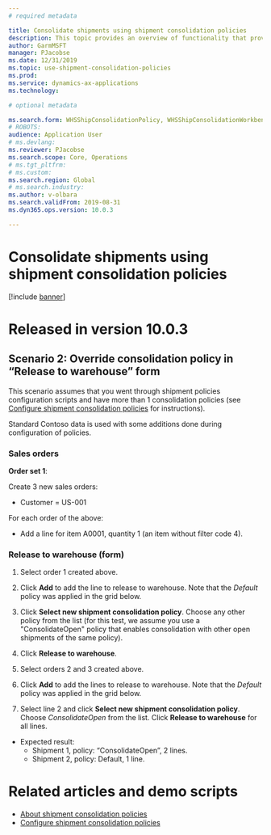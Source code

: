```yaml
---
# required metadata

title: Consolidate shipments using shipment consolidation policies
description: This topic provides an overview of functionality that provides use of shipment consolidation policies.
author: GarmMSFT
manager: PJacobse
ms.date: 12/31/2019
ms.topic: use-shipment-consolidation-policies
ms.prod:
ms.service: dynamics-ax-applications
ms.technology:

# optional metadata

ms.search.form: WHSShipConsolidationPolicy, WHSShipConsolidationWorkbench
# ROBOTS:
audience: Application User
# ms.devlang:
ms.reviewer: PJacobse
ms.search.scope: Core, Operations
# ms.tgt_pltfrm:
# ms.custom:
ms.search.region: Global
# ms.search.industry:
ms.author: v-olbara
ms.search.validFrom: 2019-08-31
ms.dyn365.ops.version: 10.0.3

---
```


# Consolidate shipments using shipment consolidation policies

[!include [banner](../includes/banner.md)]

# Released in version 10.0.3

## Scenario 2: Override consolidation policy in “Release to warehouse” form

This scenario assumes that you went through shipment policies configuration scripts and have more than 1 consolidation policies (see [Configure shipment consolidation policies](../warehousing/configure-shipment-consolidation-policies.md) for instructions).

Standard Contoso data is used with some additions done during configuration of policies.

### Sales orders

**Order set 1**:

Create 3 new sales orders:
- Customer = US-001

For each order of the above:
-	Add a line for item A0001, quantity 1 (an item without filter code 4).

### Release to warehouse (form)

1. Select order 1 created above.
2. Click **Add** to add the line to release to warehouse. Note that the _Default_ policy was applied in the grid below.
3. Click **Select new shipment consolidation policy**. Choose any other policy from the list (for this test, we assume you use a "ConsolidateOpen" policy that enables consolidation with other open shipments of the same policy).
4. Click **Release to warehouse**.

5. Select orders 2 and 3 created above.
6. Click **Add** to add the lines to release to warehouse. Note that the _Default_ policy was applied in the grid below.

7. Select line 2 and click **Select new shipment consolidation policy**. Choose _ConsolidateOpen_ from the list.
Click **Release to warehouse** for all lines.

- Expected result:
  - Shipment 1, policy: “ConsolidateOpen”, 2 lines.
  - Shipment 2, policy: Default, 1 line.

# Related articles and demo scripts

- [About shipment consolidation policies](../about-shipment-consolidation-policies.md)  
- [Configure shipment consolidation policies](../configure-shipment-consolidation-policies.md)
